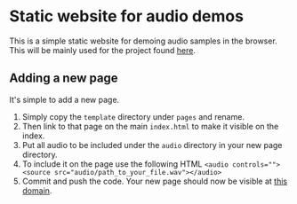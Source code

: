# Static website for audio demos
This is a simple static website for demoing audio samples in the browser. This will be mainly used for the project found [here](https://github.com/atliSig/Real-Time-Voice-Cloning).

## Adding a new page
It's simple to add a new page.
1. Simply copy the `template` directory under `pages` and rename.
2. Then link to that page on the main `index.html` to make it visible on the index.
3. Put all audio to be included under the `audio` directory in your new page directory.
4. To include it on the page use the following HTML `<audio controls=""><source src="audio/path_to_your_file.wav"></audio>`
5. Commit and push the code. Your new page should now be visible at [this domain](https://atlisig.github.io/cloning_samples/).